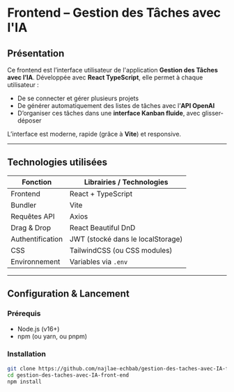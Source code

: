 #  Frontend – Gestion des Tâches avec l'IA

##  Présentation

Ce frontend est l’interface utilisateur de l'application **Gestion des Tâches avec l’IA**. Développée avec **React TypeScript**, elle permet à chaque utilisateur :

- De se connecter et gérer plusieurs projets
- De générer automatiquement des listes de tâches avec l’**API OpenAI**
- D’organiser ces tâches dans une **interface Kanban fluide**, avec glisser-déposer

L’interface est moderne, rapide (grâce à **Vite**) et responsive.

---

##  Technologies utilisées

| Fonction                | Librairies / Technologies            |
|------------------------|--------------------------------------|
| Frontend               | React + TypeScript                   |
| Bundler                | Vite                                 |
| Requêtes API           | Axios                                |
| Drag & Drop            | React Beautiful DnD                  |
| Authentification       | JWT (stocké dans le localStorage)    |
| CSS                    | TailwindCSS (ou CSS modules)         |
| Environnement          | Variables via `.env`                 |

---

##  Configuration & Lancement

### Prérequis

- Node.js (v16+)
- npm (ou yarn, ou pnpm)

### Installation

```bash
git clone https://github.com/najlae-echbab/gestion-des-taches-avec-IA-front-end.git
cd gestion-des-taches-avec-IA-front-end
npm install
